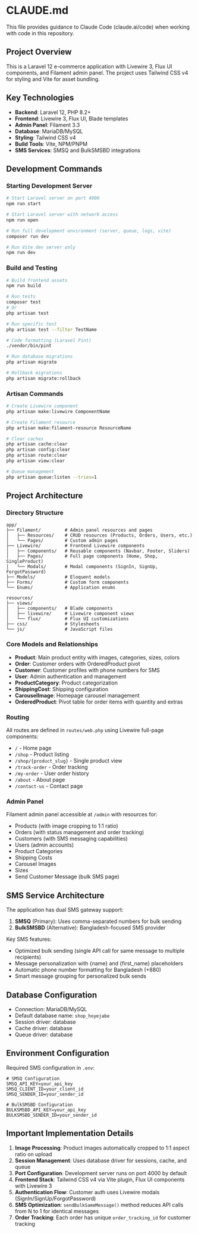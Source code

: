 # CLAUDE.md

This file provides guidance to Claude Code (claude.ai/code) when working with code in this repository.

## Project Overview

This is a Laravel 12 e-commerce application with Livewire 3, Flux UI components, and Filament admin panel. The project uses Tailwind CSS v4 for styling and Vite for asset bundling.

## Key Technologies

- **Backend**: Laravel 12, PHP 8.2+
- **Frontend**: Livewire 3, Flux UI, Blade templates
- **Admin Panel**: Filament 3.3
- **Database**: MariaDB/MySQL
- **Styling**: Tailwind CSS v4
- **Build Tools**: Vite, NPM/PNPM
- **SMS Services**: SMSQ and BulkSMSBD integrations

## Development Commands

### Starting Development Server
```bash
# Start Laravel server on port 4000
npm run start

# Start Laravel server with network access
npm run open

# Run full development environment (server, queue, logs, vite)
composer run dev

# Run Vite dev server only
npm run dev
```

### Build and Testing
```bash
# Build frontend assets
npm run build

# Run tests
composer test
# Or
php artisan test

# Run specific test
php artisan test --filter TestName

# Code formatting (Laravel Pint)
./vendor/bin/pint

# Run database migrations
php artisan migrate

# Rollback migrations
php artisan migrate:rollback
```

### Artisan Commands
```bash
# Create Livewire component
php artisan make:livewire ComponentName

# Create Filament resource
php artisan make:filament-resource ResourceName

# Clear caches
php artisan cache:clear
php artisan config:clear
php artisan route:clear
php artisan view:clear

# Queue management
php artisan queue:listen --tries=1
```

## Project Architecture

### Directory Structure

```
app/
├── Filament/         # Admin panel resources and pages
│   ├── Resources/    # CRUD resources (Products, Orders, Users, etc.)
│   └── Pages/        # Custom admin pages
├── Livewire/         # Frontend Livewire components
│   ├── Components/   # Reusable components (Navbar, Footer, Sliders)
│   ├── Pages/        # Full page components (Home, Shop, SingleProduct)
│   └── Modals/       # Modal components (SignIn, SignUp, ForgotPassword)
├── Models/           # Eloquent models
├── Forms/            # Custom form components
└── Enums/            # Application enums

resources/
├── views/
│   ├── components/   # Blade components
│   ├── livewire/     # Livewire component views
│   └── flux/         # Flux UI customizations
├── css/              # Stylesheets
└── js/               # JavaScript files
```

### Core Models and Relationships

- **Product**: Main product entity with images, categories, sizes, colors
- **Order**: Customer orders with OrderedProduct pivot
- **Customer**: Customer profiles with phone numbers for SMS
- **User**: Admin authentication and management
- **ProductCategory**: Product categorization
- **ShippingCost**: Shipping configuration
- **CarouselImage**: Homepage carousel management
- **OrderedProduct**: Pivot table for order items with quantity and extras

### Routing

All routes are defined in `routes/web.php` using Livewire full-page components:
- `/` - Home page
- `/shop` - Product listing
- `/shop/{product_slug}` - Single product view
- `/track-order` - Order tracking
- `/my-order` - User order history
- `/about` - About page
- `/contact-us` - Contact page

### Admin Panel

Filament admin panel accessible at `/admin` with resources for:
- Products (with image cropping to 1:1 ratio)
- Orders (with status management and order tracking)
- Customers (with SMS messaging capabilities)
- Users (admin accounts)
- Product Categories
- Shipping Costs
- Carousel Images
- Sizes
- Send Customer Message (bulk SMS page)

## SMS Service Architecture

The application has dual SMS gateway support:
1. **SMSQ** (Primary): Uses comma-separated numbers for bulk sending
2. **BulkSMSBD** (Alternative): Bangladesh-focused SMS provider

Key SMS features:
- Optimized bulk sending (single API call for same message to multiple recipients)
- Message personalization with {name} and {first_name} placeholders
- Automatic phone number formatting for Bangladesh (+880)
- Smart message grouping for personalized bulk sends

## Database Configuration

- Connection: MariaDB/MySQL
- Default database name: `shop_hoyejabe`
- Session driver: database
- Cache driver: database
- Queue driver: database

## Environment Configuration

Required SMS configuration in `.env`:
```
# SMSQ Configuration
SMSQ_API_KEY=your_api_key
SMSQ_CLIENT_ID=your_client_id
SMSQ_SENDER_ID=your_sender_id

# BulkSMSBD Configuration
BULKSMSBD_API_KEY=your_api_key
BULKSMSBD_SENDER_ID=your_sender_id
```

## Important Implementation Details

1. **Image Processing**: Product images automatically cropped to 1:1 aspect ratio on upload
2. **Session Management**: Uses database driver for sessions, cache, and queue
3. **Port Configuration**: Development server runs on port 4000 by default
4. **Frontend Stack**: Tailwind CSS v4 via Vite plugin, Flux UI components with Livewire 3
5. **Authentication Flow**: Customer auth uses Livewire modals (SignIn/SignUp/ForgotPassword)
6. **SMS Optimization**: `sendBulkSameMessage()` method reduces API calls from N to 1 for identical messages
7. **Order Tracking**: Each order has unique `order_tracking_id` for customer tracking